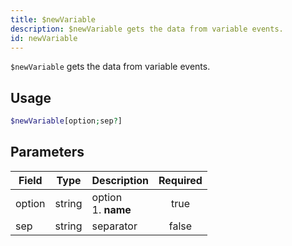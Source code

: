 ```yaml
---
title: $newVariable
description: $newVariable gets the data from variable events.
id: newVariable
---
```


`$newVariable` gets the data from variable events.

## Usage

```php
$newVariable[option;sep?]
```

## Parameters

| Field  | Type   | Description               | Required |
|--------|--------|---------------------------|:--------:|
| option | string | option <br /> 1. **name** |   true   |
| sep    | string | separator                 |  false   |